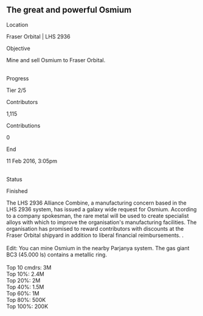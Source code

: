 ## The great and powerful Osmium

Location

Fraser Orbital \| LHS 2936

Objective

Mine and sell Osmium to Fraser Orbital.

\
Progress

Tier 2/5

Contributors

1,115

Contributions

0

End

11 Feb 2016, 3:05pm

\
Status

Finished

The LHS 2936 Alliance Combine, a manufacturing concern based in the LHS
2936 system, has issued a galaxy wide request for Osmium. According to a
company spokesman, the rare metal will be used to create specialist
alloys with which to improve the organisation\'s manufacturing
facilities. The organisation has promised to reward contributors with
discounts at the Fraser Orbital shipyard in addition to liberal
financial reimbursements. .\
\
Edit: You can mine Osmium in the nearby Parjanya system. The gas giant
BC3 (45.000 ls) contains a metallic ring.\
\
Top 10 cmdrs: 3M\
Top 10%: 2.4M\
Top 20%: 2M\
Top 40%: 1.5M\
Top 60%: 1M\
Top 80%: 500K\
Top 100%: 200K
